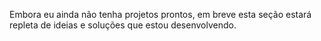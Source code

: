 Embora eu ainda não tenha projetos prontos, em breve esta seção estará repleta de ideias e soluções que estou desenvolvendo. 
